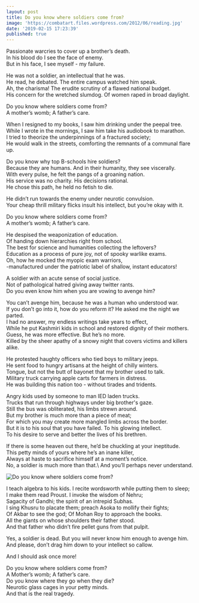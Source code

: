 ```yaml
---
layout: post
title: Do you know where soldiers come from?
image: 'https://combatart.files.wordpress.com/2012/06/reading.jpg'
date: '2019-02-15 17:23:39'
published: true
---
```


Passionate warcries to cover up a brother’s death.<br/> 
In his blood do I see the face of enemy.<br/>
But in his face, I see myself - my failure.

He was not a soldier, an intellectual that he was.<br/>
He read, he debated. The entire campus watched him speak.<br/>
Ah, the charisma! The erudite scrutiny of a flawed national budget.<br/>
His concern for the wretched slumdog. Of women raped in broad daylight.

Do you know where soldiers come from?\
A mother’s womb; A father’s care.

When I resigned to my books, I saw him drinking under the peepal tree.\
While I wrote in the mornings, I saw him take his audiobook to marathon.\
I tried to theorize the underpinnings of a fractured society;\
He would walk in the streets, comforting the remnants of a communal flare up.

Do you know why top B-schools hire soldiers?\
Because they are humans. And in their humanity, they see viscerally.\
With every pulse, he felt the pangs of a groaning nation.\
His service was no charity. His decisions rational.\
He chose this path, he held no fetish to die.

He didn’t run towards the enemy under neurotic convulsion.\
Your cheap thrill military flicks insult his intellect, but you’re okay with it.

Do you know where soldiers come from?\
A mother’s womb; A father’s care.

He despised the weaponization of education.\
Of handing down hierarchies right from school.\
The best for science and humanities collecting the leftovers?\
Education as a process of pure joy, not of spooky warlike exams.\
Oh, how he mocked the myopic exam warriors,\
-manufactured under the patriotic label of shallow, instant educators!

A soldier with an acute sense of social justice.\
Not of pathological hatred giving away twitter rants.\
Do you even know him when you are vowing to avenge him?

You can’t avenge him, because he was a human who understood war.\
If you don’t go into it, how do you reform it? He asked me the night we parted.\
I had no answer, my endless writings take years to effect,\
While he put Kashmiri kids in school and restored dignity of their mothers.\
Guess, he was more effective. But he’s no more.\
Killed by the sheer apathy of a snowy night that covers victims and killers alike.


He protested haughty officers who tied boys to military jeeps.\
He sent food to hungry artisans at the height of chilly winters.\
Tongue, but not the butt of bayonet that my brother used to talk.\
Military truck carrying apple carts for farmers in distress.\
He was building this nation too - without tirades and tridents.

Angry kids used by someone to man IED laden trucks.\
Trucks that run through highways under big brother's gaze.\
Still the bus was obliterated, his limbs strewn around.\
But my brother is much more than a piece of meat;\
For which you may create more mangled limbs across the border.\
But it is to his soul that you have failed. To his glowing intellect.\
To his desire to serve and better the lives of his brethren.

If there is some heaven out there, he’d be chuckling at your ineptitude.\
This petty minds of yours where he’s an inane killer,\
Always at haste to sacrifice himself at a moment’s notice.\
No, a soldier is much more than that.\ 
And you’ll perhaps never understand.

![Do you know where soldiers come from?](https://combatart.files.wordpress.com/2012/06/reading.jpg)

I teach algebra to his kids. I recite wordsworth while putting them to sleep;\
I make them read Proust. I invoke the wisdom of Nehru;\
Sagacity of Gandhi; the spirit of an intrepid Subhas.\
I sing Khusru to placate them; preach Asoka to mollify their fights;\
Of Akbar to see the god; Of Mohan Roy to approach the books.\
All the giants on whose shoulders their father stood.\
And that father who didn’t fire pellet guns from that pulpit.

Yes, a soldier is dead. But you will never know him enough to avenge him.\
And please, don’t drag him down to your intellect so callow.

And I should ask once more!

Do you know where soldiers come from?\
A Mother’s womb; A father’s care.\
Do you know where they go when they die?\
Neurotic glass cages in your petty minds.\
And that is the real tragedy.
